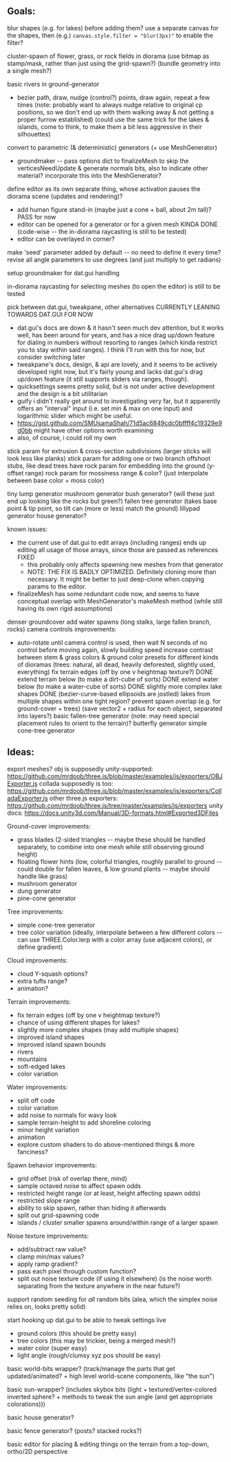 ## Goals: ##

blur shapes (e.g. for lakes) before adding them? use a separate canvas for the shapes, then (e.g.) `canvas.style.filter = "blur(3px)"` to enable the filter?

cluster-spawn of flower, grass, or rock fields in diorama (use bitmap as stamp/mask, rather than just using the grid-spawn?) (bundle geometry into a single mesh?)

basic rivers in ground-generator
- bezier path, draw, nudge (control?) points, draw again, repeat a few times (note: probably want to always nudge relative to original cp positions, so we don't end up with them walking away & not getting a proper furrow established)
(could use the same trick for the lakes & islands, come to think, to make them a bit less aggressive in their silhouettes)

convert to parametric (& deterministic) generators (+ use MeshGenerator)
- groundmaker
-- pass options dict to finalizeMesh to skip the verticesNeedUpdate & generate normals bits, also to indicate other material? incorporate this into the MeshGenerator?

define editor as its own separate thing, whose activation pauses the diorama scene (updates and rendering)?
- add human figure stand-in (maybe just a cone + ball, about 2m tall)? PASS for now
- editor can be opened for a generator or for a given mesh KINDA DONE (code-wise -- the in-diorama raycasting is still to be tested)
- editor can be overlayed in corner?

make 'seed' parameter added by default -- no need to define it every time?
revise all angle parameters to use degrees (and just multiply to get radians)

setup groundmaker for dat.gui handling

in-diorama raycasting for selecting meshes (to open the editor) is still to be tested

pick between dat.gui, tweakpane, other alternatives CURRENTLY LEANING TOWARDS DAT.GUI FOR NOW
- dat.gui's docs are down & it hasn't seen much dev attention, but it works well, has been around for years, and has a nice drag up/down feature for dialing in numbers without resorting to ranges (which kinda restrict you to stay within said ranges). I think I'll run with this for now, but consider switching later
- tweakpane's docs, design, & api are lovely, and it seems to be actively developed right now, but it's fairly young and lacks dat.gui's drag up/down feature (it still supports sliders via ranges, though). 
- quicksettings seems pretty solid, but is not under active development and the design is a bit utilitarian
- guify i didn't really get around to investigating very far, but it apparently offers an "interval" input (i.e. set min & max on one input) and logarithmic slider which might be useful.
- https://gist.github.com/SMUsamaShah/71d5ac6849cdc0bffff4c19329e9d0bb might have other options worth examining
- also, of course, i could roll my own


stick param for extrusion & cross-section subdivisions (larger sticks will look less like planks)
stick param for adding one or two branch offshoot stubs, like dead trees have
rock param for embedding into the ground (y-offset range)
rock param for mossiness range & color? (just interpolate between base color + moss color)

tiny lump generator
mushroom generator
bush generator? (will these just end up looking like the rocks but green?)
fallen tree generator (takes base point & tip point, so tilt can (more or less) match the ground)
lillypad generator
house generator?

known issues:
- the current use of dat.gui to edit arrays (including ranges) ends up editing all usage of those arrays, since those are passed as references FIXED
  - this probably only affects spawning new meshes from that generator
  - NOTE: THE FIX IS BADLY OPTIMIZED. Definitely cloning more than necessary. It might be better to just deep-clone when copying params to the editor.
- finalizeMesh has some redundant code now, and seems to have conceptual overlap with MeshGenerator's makeMesh method (while still having its own rigid assumptions)


denser groundcover
add water spawns (long stalks, large fallen branch, rocks)
camera controls improvements:
- auto-rotate until camera control is used, then wait N seconds of no control before moving again, slowly building speed
increase contrast between stem & grass colors & ground color
presets for different kinds of dioramas (trees: natural, all dead, heavily deforested, slightly used, everything)
fix terrain edges (off by one v heightmap texture?) DONE
extend terrain below (to make a dirt-cube of sorts) DONE
extend water below (to make a water-cube of sorts) DONE
slightly more complex lake shapes DONE (bezier-curve-based ellipsoids are jostled) 
lakes from multiple shapes within one tight region?
prevent spawn overlap (e.g. for ground-cover + trees) (save vector2 + radius for each object, separated into layers?)
basic fallen-tree generator (note: may need special placement rules to orient to the terrain)?
butterfly generator
simple cone-tree generator

## Ideas: ##

export meshes? 
obj is supposedly unity-supported: https://github.com/mrdoob/three.js/blob/master/examples/js/exporters/OBJExporter.js
collada supposedly is too: https://github.com/mrdoob/three.js/blob/master/examples/js/exporters/ColladaExporter.js
other three.js exporters: https://github.com/mrdoob/three.js/tree/master/examples/js/exporters
unity docs: https://docs.unity3d.com/Manual/3D-formats.html#Exported3DFiles

Ground-cover improvements:
- grass blades (2-sided triangles -- maybe these should be handled separately, to combine into one mesh while still observing ground height)
- floating flower hints (low, colorful triangles, roughly parallel to ground -- could double for fallen leaves, & low ground plants -- maybe should handle like grass)
- mushroom generator
- dung generator
- pine-cone generator

Tree improvements:
- simple cone-tree generator
- tree color variation (ideally, interpolate between a few different colors -- can use THREE.Color.lerp with a color array (use adjacent colors), or define gradient)

Cloud improvements:
- cloud Y-squash options?
- extra tufts range?
- animation?

Terrain improvements:
- fix terrain edges (off by one v heightmap texture?)
- chance of using different shapes for lakes?
- slightly more complex shapes (may add multiple shapes)
- improved island shapes
- improved island spawn bounds
- rivers
- mountains
- soft-edged lakes
- color variation

Water improvements:
- split off code
- color variation
- add noise to normals for wavy look
- sample terrain-height to add shoreline coloring
- minor height variation
- animation
- explore custom shaders to do above-mentioned things & more fanciness?

Spawn behavior improvements:
- grid offset (risk of overlap there, mind)
- sample octaved noise to affect spawn odds
- restricted height range (or at least, height affecting spawn odds)
- restricted slope range
- ability to skip spawn, rather than hiding it afterwards
- split out grid-spawning code
- islands / cluster smaller spawns around/within range of a larger spawn

Noise texture improvements:
- add/subtract raw value?
- clamp min/max values?
- apply ramp gradient?
- pass each pixel through custom function?
- split out noise texture code (if using it elsewhere) (is the noise worth separating from the texture anywhere in the near future?)

support random seeding for _all_ random bits (alea, which the simplex noise relies on, looks pretty solid)

start hooking up dat.gui to be able to tweak settings live
- ground colors (this should be pretty easy)
- tree colors (this may be trickier, being a merged mesh?)
- water color (super easy)
- light angle (rough/clumsy xyz pos should be easy)

basic world-bits wrapper? (track/manage the parts that get updated/animated? + high level world-scene components, like "the sun")

basic sun-wrapper? (includes skybox bits (light + textured/vertex-colored inverted sphere? + methods to tweak the sun angle (and get appropriate colorations)))

basic house generator?

basic fence generator? (posts? stacked rocks?)

basic editor for placing & editing things on the terrain from a top-down, ortho/2D perspective

